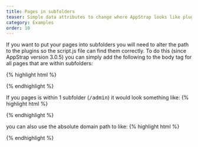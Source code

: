 ```yaml
---
title: Pages in subfolders
teaser: Simple data attributes to change where AppStrap looks like plugin assets.
category: Examples
order: 10
---
```


If you want to put your pages into subfolders you will need to alter the path to the plugins so the script.js file can find them correctly.
To do this (since AppStrap version 3.0.5) you can simply add the following to the body tag for all pages that are within subfolders:

{% highlight html %}
<body data-plugins-localpath="LOCAL-PATH"> 
{% endhighlight %}

If you pages is within 1 subfolder (<kbd>/admin</kbd>) it would look something like:
{% highlight html %}
<body data-plugins-localpath="../assets/plugins/">
{% endhighlight %}

you can also use the absolute domain path to like:
{% highlight html %}
<body data-plugins-localpath="http://example.com/assets/plugins/">
{% endhighlight %}